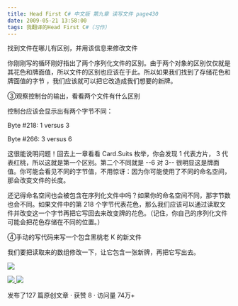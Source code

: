 ```yaml
---
title: Head First C# 中文版 第九章 读写文件 page430
date: 2009-05-21 13:58:00
tags: 我翻译的Head First C#（习作）
---
```

找到文件在哪儿有区别，并用该信息来修改文件

  

你刚刚写的循环刚好指出了两个序列化文件的区别。由于两个对象的区别仅仅就是其花色和牌面值，所以文件的区别也应该在于此。所以如果我们找到了存储花色和牌面值的字节
，我们应该就可以把它改造成我们想要的新牌。

  

③观察控制台的输出，看看两个文件有什么区别

  

控制台应该会显示出有两个字节不同：

  

Byte #218: 1 versus 3

Byte #266: 3 versus 6

  

这很能说明问题！回去上一章看看  Card.Suits  枚举，你会发现  1  代表方片，  3  代表红桃，所以这就是第一个区别。第二个不同就是
\--6  对  3--  很明显这是牌面值。你可能会看见不同的字节值，不用惊讶：因为你可能使用了不同的命名空间，那会改变文件的长度。

  

还记得命名空间也会被包含在序列化文件中吗？如果你的命名空间不同，那字节数也会不同。如果文件中的第  218
个字节代表花色，那么我们应该可以通过读取文件并改变这一个字节再把它写回去来改变牌的花色。（记住，你自己的序列化文件可能会把花色存储在不同的位置。）

  

④手动的写代码来写一个包含黑桃老  K  的新文件

  

我们要把读取来的数组修改一下，让它包含一张新牌，再把它写出去。

  

![](https://p-blog.csdn.net/images/p_blog_csdn_net/cuipengfei1/EntryImages/20090521/2009-05-21_13-52-04.jpg)



[ ![](https://profile.csdnimg.cn/5/2/5/3_cuipengfei1)
![](https://g.csdnimg.cn/static/user-reg-year/1x/11.png)
](https://blog.csdn.net/cuipengfei1)



发布了127 篇原创文章  ·  获赞 8  ·  访问量 74万+

